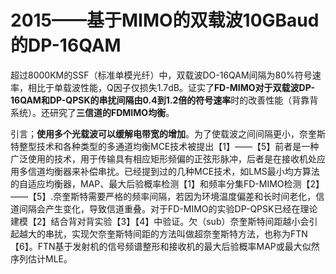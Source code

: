 # 2015——基于MIMO的双载波10GBaud的DP-16QAM

超过8000KM的SSF（标准单模光纤）中，双载波DO-16QAM间隔为80%符号速率，相比于单载波性能，Q因子仅损失1.7dB。证实了**FD-MIMO对于双载波DP-16QAM和DP-QPSK的串扰间隔由0.4到1.2倍的符号速率**时的改善性能（背靠背系统）。还研究了**三信道的FDMIMO均衡**。

引言；**使用多个光载波可以缓解电带宽的增加**。为了使载波之间间隔更小，奈奎斯特整型技术和各种类型的多通道均衡MCE技术被提出【1】——【5】前者是一种广泛使用的技术，用于传输具有相应矩形频偏的正弦形脉冲，后者是在接收机处应用多信道均衡器来补偿串扰。已经提到过的几种MCE技术，如LMS最小均方算法的自适应均衡器，MAP、最大后验概率检测【1】和频率分集FD-MIMO检测【2】——【5】.奈奎斯特需要严格的频率间隔，若因为环境温度偏差和长时间老化，信道间隔会产生变化，导致信道重叠。对于FD-MIMO的实验DP-QPSK已经在理论建模【2】结合背对背实验【3】【4】中验证。欠（sub）奈奎斯特间距越小会引起越大的串扰，实现欠奈奎斯特间距的方法叫做超奈奎斯特方法，也称为FTN【6】。FTN基于发射机的信号频谱整形和接收机的最大后验概率MAP或最大似然序列估计MLE。


